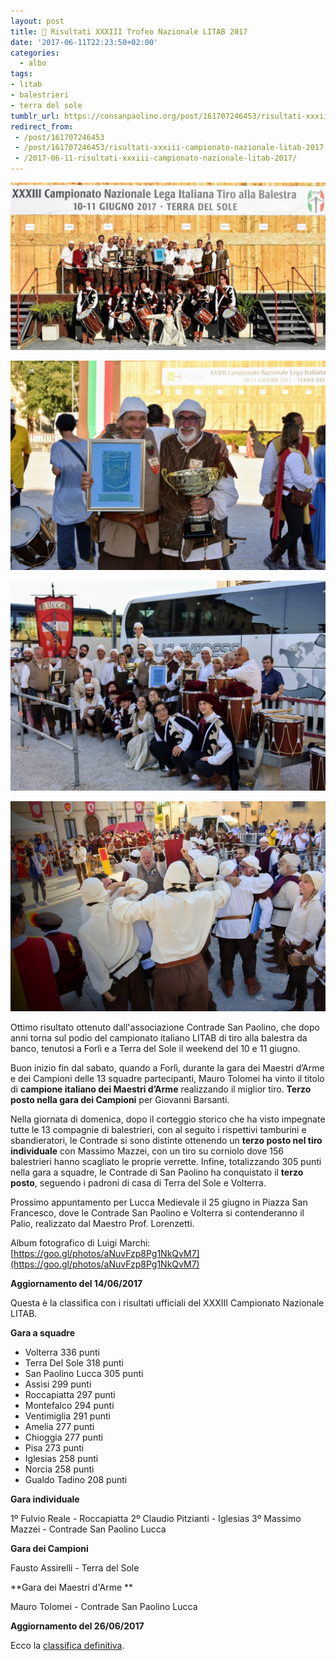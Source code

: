 ```yaml
---
layout: post
title: 🎯 Risultati XXXIII Trofeo Nazionale LITAB 2017
date: '2017-06-11T22:23:50+02:00'
categories:
  - albo
tags:
- litab
- balestrieri
- terra del sole
tumblr_url: https://consanpaolino.org/post/161707246453/risultati-xxxiii-campionato-nazionale-litab-2017
redirect_from:
 - /post/161707246453
 - /post/161707246453/risultati-xxxiii-campionato-nazionale-litab-2017
 - /2017-06-11-risultati-xxxiii-campionato-nazionale-litab-2017/
---
```


![](/tumblr_files/tumblr_oregnw6D2P1vc0hzqo1_1280.jpg)

![](/tumblr_files/tumblr_oregnw6D2P1vc0hzqo3_r1_1280.jpg)

![](/tumblr_files/tumblr_oregnw6D2P1vc0hzqo4_r1_1280.jpg)

![](/tumblr_files/tumblr_oregnw6D2P1vc0hzqo2_r1_1280.jpg)

Ottimo risultato ottenuto dall'associazione Contrade San Paolino, che dopo anni
torna sul podio del campionato italiano LITAB di tiro alla balestra da banco,
tenutosi a Forlì e a Terra del Sole il weekend del 10 e 11 giugno.

Buon inizio fin dal sabato, quando a Forlì, durante la gara dei Maestri d’Arme e
dei Campioni delle 13 squadre partecipanti, Mauro Tolomei ha vinto il titolo di
**campione italiano dei Maestri d’Arme** realizzando il miglior tiro. **Terzo
posto nella gara dei Campioni** per Giovanni Barsanti.

Nella giornata di domenica, dopo il corteggio storico che ha visto impegnate
tutte le 13 compagnie di balestrieri, con al seguito i rispettivi tamburini e
sbandieratori, le Contrade si sono distinte ottenendo un **terzo posto nel tiro
individuale** con Massimo Mazzei, con un tiro su corniolo dove 156 balestrieri
hanno scagliato le proprie verrette. Infine, totalizzando 305 punti nella gara a
squadre, le Contrade di San Paolino ha conquistato il **terzo posto**, seguendo
i padroni di casa di Terra del Sole e Volterra.

Prossimo appuntamento per Lucca Medievale il 25 giugno in Piazza San Francesco,
dove le Contrade San Paolino e Volterra si contenderanno il Palio, realizzato
dal Maestro Prof. Lorenzetti.

Album fotografico di Luigi Marchi: [https://goo.gl/photos/aNuvFzp8Pg1NkQvM7](https://goo.gl/photos/aNuvFzp8Pg1NkQvM7)

**Aggiornamento del 14/06/2017**

Questa è la classifica con i risultati ufficiali del XXXIII Campionato Nazionale LITAB.

**Gara a squadre**

* Volterra 336 punti
* Terra Del Sole 318 punti
* San Paolino Lucca 305 punti
* Assisi 299 punti
* Roccapiatta 297 punti
* Montefalco 294 punti
* Ventimiglia 291 punti
* Amelia 277 punti
* Chioggia 277 punti
* Pisa 273 punti
* Iglesias 258 punti
* Norcia 258 punti
* Gualdo Tadino 208 punti

**Gara individuale**

1º Fulvio Reale - Roccapiatta
2º Claudio Pitzianti - Iglesias
3º Massimo Mazzei - Contrade San Paolino Lucca

**Gara dei Campioni**

Fausto Assirelli - Terra del Sole

**Gara dei Maestri d'Arme **

Mauro Tolomei - Contrade San Paolino Lucca

**Aggiornamento del 26/06/2017**

Ecco la [classifica definitiva](https://drive.google.com/file/d/0B1TCc5GTsJZ1YjZtTTdnd3FYODg/view?usp=sharing).